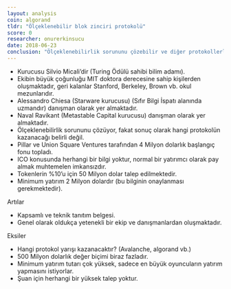 ```yaml
---
layout: analysis
coin: algorand
tldr: "Ölçeklenebilir blok zinciri protokolü"
score: 0
researcher: onurerkinsucu
date: 2018-06-23
conclusion: "Ölçeklenebilirlik sorununu çözebilir ve diğer protokollerle olan rekabette öne geçebilirler, fakat şuan için başarı oranı belli değildir, ayrıca biçilen değer çok yüksektir ve şu aşamada yatırım yapmak oldukça risklidir ve mümkün değildir (minimum 2 Milyon dolar)"
---
```


- Kurucusu Silvio Micali’dir (Turing Ödülü sahibi bilim adamı).
- Ekibin büyük çoğunluğu MIT doktora derecesine sahip kişilerden oluşmaktadır, geri kalanlar Stanford, Berkeley, Brown vb. okul mezunlarıdır.
- Alessandro Chiesa (Starware kurucusu) (Sıfır Bilgi İspatı alanında uzmandır) danışman olarak yer almaktadır.
- Naval Ravikant (Metastable Capital kurucusu) danışman olarak yer almaktadır.
- Ölçeklenebilirlik sorununu çözüyor, fakat sonuç olarak hangi protokolün kazanacağı belirli değil.
- Pillar ve Union Square Ventures tarafından 4 Milyon dolarlık başlangıç fonu topladı.
- ICO konusunda herhangi bir bilgi yoktur, normal bir yatırımcı olarak pay almak muhtemelen imkansızdır.
- Tokenlerin %10’u için 50 Milyon dolar talep edilmektedir.
- Minimum yatırım 2 Milyon dolardır (bu bilginin onaylanması gerekmektedir).

Artılar

- Kapsamlı ve teknik tanıtım belgesi.
- Genel olarak oldukça yetenekli bir ekip ve danışmanlardan oluşmaktadır.

Eksiler

- Hangi protokol yarışı kazanacaktır? (Avalanche, algorand vb.)
- 500 Milyon dolarlık değer biçimi biraz fazladır.
- Minimum yatırım tutarı çok yüksek, sadece en büyük oyuncuların yatırım yapmasını istiyorlar.
- Şuan için herhangi bir yüksek talep yoktur.
